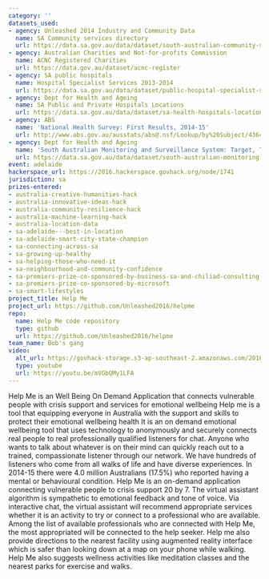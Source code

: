 ```yaml
---
category: ''
datasets_used:
- agency: Unleashed 2014 Industry and Community Data
  name: SA Community services directory
  url: https://data.sa.gov.au/data/dataset/south-australian-community-services-directory
- agency: Australian Charities and Not-for-profits Commission
  name: ACNC Registered Charities
  url: https://data.gov.au/dataset/acnc-register
- agency: SA public hospitals
  name: Hospital Specialist Services 2013-2014
  url: https://data.sa.gov.au/data/dataset/public-hospital-specialist-services/resource/fedc4ee4-de59-4147-b45f-42f145a446a3
- agency: Dept for Health and Ageing
  name: SA Public and Private Hospitals Locations
  url: https://data.sa.gov.au/data/dataset/sa-health-hospitals-locations
- agency: ABS
  name: 'National Health Survey: First Results, 2014-15'
  url: http://www.abs.gov.au/ausstats/abs@.nsf/Lookup/by%20Subject/4364.0.55.001~2014-15~Main%20Features~Mental%20and%20behavioural%20conditions~32
- agency: Dept for Health and Ageing
  name: 'South Australian Monitoring and Surveillance System: Target, Trends at a glance & Indicator reports'
  url: https://data.sa.gov.au/data/dataset/south-australian-monitoring-and-surveillance-system-target-trends-at-a-glance-indicator-reports
event: adelaide
hackerspace_url: https://2016.hackerspace.govhack.org/node/1741
jurisdiction: sa
prizes-entered:
- australia-creative-humanities-hack
- australia-innovative-ideas-hack
- australia-community-resilience-hack
- australia-machine-learning-hack
- australia-location-data
- sa-adelaide---best-in-location
- sa-adelaide-smart-city-state-champion
- sa-connecting-across-sa
- sa-growing-up-healthy
- sa-helping-those-who-need-it
- sa-neighbourhood-and-community-confidence
- sa-premiers-prize-co-sponsored-by-business-sa-and-chiliad-consulting
- sa-premiers-prize-co-sponsored-by-microsoft
- sa-smart-lifestyles
project_title: Help Me
project_url: https://github.com/Unleashed2016/helpme
repo:
  name: Help Me code repository
  type: github
  url: https://github.com/Unleashed2016/helpme
team_name: Bob's gang
video:
  alt_url: https://govhack-storage.s3-ap-southeast-2.amazonaws.com/2016/Project%202%20Help%20Me%20v021%20The%20Final%20High%20Res%20.mp4
  type: youtube
  url: https://youtu.be/mVGbQMy1LFA
---
```


Help Me is an Well Being On Demand Application that connects vulnerable people with crisis support and services for emotional wellbeing
Help me is a tool that equipping everyone in Australia with the support and skills to protect their emotional wellbeing health
It is an on demand emotional wellbeing tool that uses technology to anonymously and  securely connects real people to real professionally qualified listeners for chat.
Anyone who wants to talk about whatever is on their mind can quickly reach out to a trained, compassionate listener through our network. We have hundreds of listeners who come from all walks of life and have diverse experiences.
In 2014-15 there were 4.0 million Australians (17.5%) who reported having a mental or behavioural condition.
Help Me is an on-demand application connecting vulnerable people to crisis support 20 by 7.
The virtual assistant algorithm is sympathetic to emotional feedback and tone of voice. Via interactive chat, the virtual assistant will recommend appropriate services whether it is an activity to try or connect to a professional who are available. Among the list of available professionals who are connected with Help Me, the most appropriated will be connected to the help seeker. Help me also provide directions to the nearest facility using augmented reality interface which is safer than looking down at a map on your phone while walking. Help Me also suggests wellness activities like meditation classes and the nearest parks for exercise and walks.